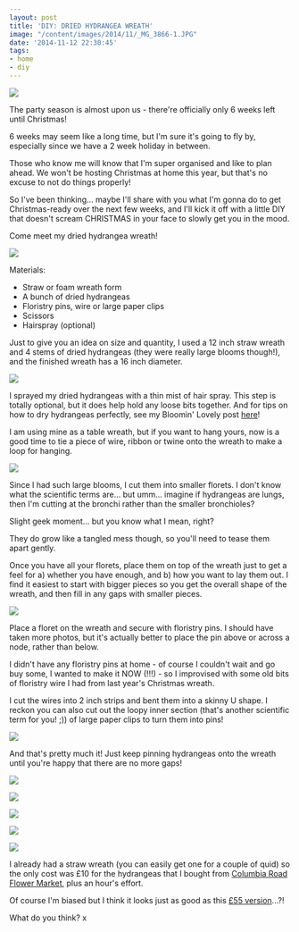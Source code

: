 ```yaml
---
layout: post
title: 'DIY: DRIED HYDRANGEA WREATH'
image: "/content/images/2014/11/_MG_3866-1.JPG"
date: '2014-11-12 22:30:45'
tags:
- home
- diy
---
```


![](/content/images/2014/11/_MG_3852.JPG)

The party season is almost upon us - there're officially only 6 weeks left until Christmas!

6 weeks may seem like a long time, but I'm sure it's going to fly by, especially since we have a 2 week holiday in between. 

Those who know me will know that I'm super organised and like to plan ahead. We won't be hosting Christmas at home this year, but that's no excuse to not do things properly!

So I've been thinking... maybe I'll share with you what I'm gonna do to get Christmas-ready over the next few weeks, and I'll kick it off with a little DIY that doesn't scream CHRISTMAS in your face to slowly get you in the mood. 

Come meet my dried hydrangea wreath!

![](/content/images/2014/11/_MG_3857.JPG)

Materials:

* Straw or foam wreath form
* A bunch of dried hydrangeas
* Floristry pins, wire or large paper clips
* Scissors
* Hairspray (optional)

Just to give you an idea on size and quantity, I used a 12 inch straw wreath and 4 stems of dried hydrangeas (they were really large blooms though!), and the finished wreath has a 16 inch diameter.

![](/content/images/2014/11/_MG_3853.JPG)

I sprayed my dried hydrangeas with a thin mist of hair spray. This step is totally optional, but it does help hold any loose bits together. And for tips on how to dry hydrangeas perfectly, see my Bloomin' Lovely post <a href="http://www.lingyeungb.com/bloomin-lovely/" target="_blank">here</a>!

I am using mine as a table wreath, but if you want to hang yours, now is a good time to tie a piece of wire, ribbon or twine onto the wreath to make a loop for hanging.

![](/content/images/2014/11/_MG_3861.JPG)

Since I had such large blooms, I cut them into smaller florets. I don't know what the scientific terms are... but umm... imagine if hydrangeas are lungs, then I'm cutting at the bronchi rather than the smaller bronchioles? 

Slight geek moment... but you know what I mean, right?

They do grow like a tangled mess though, so you'll need to tease them apart gently.

Once you have all your florets, place them on top of the wreath just to get a feel for a) whether you have enough, and b) how you want to lay them out. I find it easiest to start with bigger pieces so you get the overall shape of the wreath, and then fill in any gaps with smaller pieces.

![](/content/images/2014/11/_MG_3863.JPG)

Place a floret on the wreath and secure with floristry pins. I should have taken more photos, but it's actually better to place the pin above or across a node, rather than below.

I didn't have any floristry pins at home - of course I couldn't wait and go buy some, I wanted to make it NOW (!!!) -  so I improvised with some old bits of floristry wire I had from last year's Christmas wreath.

I cut the wires into 2 inch strips and bent them into a skinny U shape. I reckon you can also cut out the loopy inner section (that's another scientific term for you! ;)) of large paper clips to turn them into pins!

![](/content/images/2014/11/_MG_3866.JPG)

And that's pretty much it! Just keep pinning hydrangeas onto the wreath until you're happy that there are no more gaps!

![](/content/images/2014/11/_MG_3879.JPG)

![](/content/images/2014/11/_MG_3886.JPG)

![](/content/images/2014/11/_MG_3874.JPG)

![](/content/images/2014/11/_MG_3873.JPG)

![](/content/images/2014/11/_MG_3889.JPG)

I already had a straw wreath (you can easily get one for a couple of quid) so the only cost was £10 for the hydrangeas that I bought from <a href="http://www.lingyeungb.com/sunday-blooms/" target="_blank">Columbia Road Flower Market</a>, plus an hour's effort.

Of course I'm biased but I think it looks just as good as this <a href="https://tregothnan.co.uk/christmas-shop/wreaths/hydrangea-wreath.php" target="_blank">£55 version</a>...?!

What do you think? x




